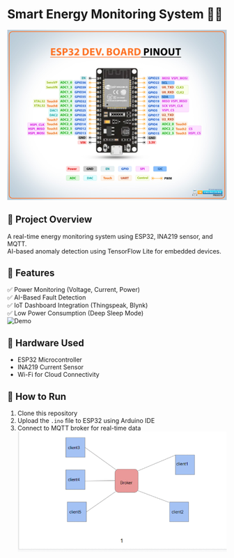 # Smart Energy Monitoring System 🔋💡
![Smart Energy Monitoring](https://github.com/sidortal/OBB-Expansion/blob/main/esp32-pinout.jpg)




## 📌 Project Overview  
A real-time energy monitoring system using ESP32, INA219 sensor, and MQTT.  
AI-based anomaly detection using TensorFlow Lite for embedded devices.  

## 🔹 Features  
✅ Power Monitoring (Voltage, Current, Power)  
✅ AI-Based Fault Detection  
✅ IoT Dashboard Integration (Thingspeak, Blynk)  
✅ Low Power Consumption (Deep Sleep Mode)  
![Demo](https://github.com/sidortal/OBB-Expansion/blob/main/FusionAi.gif)
## 🔹 Hardware Used  
- ESP32 Microcontroller  
- INA219 Current Sensor  
- Wi-Fi for Cloud Connectivity  

## 🔹 How to Run  
1. Clone this repository  
2. Upload the `.ino` file to ESP32 using Arduino IDE  
3. Connect to MQTT broker for real-time data  
![Demo](https://github.com/sidortal/OBB-Expansion/blob/main/MTQQ.gif)
